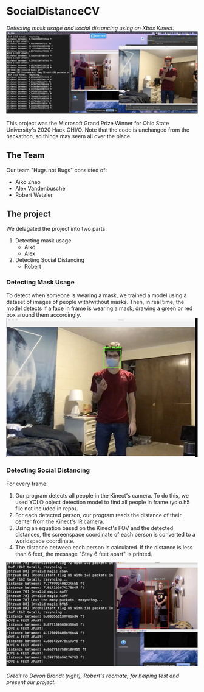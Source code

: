 # SocialDistanceCV
*Detecting mask usage and social distancing using an Xbox Kinect.*
![ProjectImage](/images/mask_and_distance.png)


This project was the Microsoft Grand Prize Winner for Ohio State University's 2020 Hack OHI/O. Note that the code is unchanged from the hackathon, so things may seem all over the place.

## The Team
Our team "Hugs not Bugs" consisted of:
- Aiko Zhao
- Alex Vandenbusche
- Robert Wetzler

## The project
We delagated the project into two parts:
1. Detecting mask usage
   * Aiko
   * Alex
2. Detecting Social Distancing
   * Robert
  
### Detecting Mask Usage
To detect when someone is wearing a mask, we trained a model using a dataset of images of people with/without masks. Then, in real time, the model detects if a face in frame is wearing a mask, drawing a green or red box around them accordingly.
![MaskDetection](/images/mask_detection.png)


### Detecting Social Distancing
For every frame:
1. Our program detects all people in the Kinect's camera. To do this, we used YOLO object detection model to find all people in frame (yolo.h5 file not included in repo). 
2. For each detected person, our program reads the distance of their center from the Kinect's IR camera.
3. Using an equation based on the Kinect's FOV and the detected distances, the screenspace coordinate of each person is converted to a worldspace coordinate.
4. The distance between each person is calculated. If the distance is less than 6 feet, the message "Stay 6 feet apart" is printed.

![DistanceDetection](/images/distance_detection.png)

*Credit to Devon Brandt (right), Robert's roomate, for helping test and present our project.*

